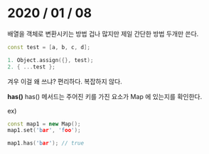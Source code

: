 # 2020 / 01 / 08

배열을 객체로 변환시키는 방법
겁나 많지만 제일 간단한 방법 두개만 쓴다.

```cpp
const test = [a, b, c, d];

1. Object.assign({}, test);
2. { ...test };
```

겨우 이걸 왜 쓰냐? 편리하다. 복잡하지 않다.


**has()**
has() 메서드는 주어진 키를 가진 요소가 Map 에 있는지를 확인한다.

ex)
```cpp
const map1 = new Map();
map1.set('bar', 'foo');

map1.has('bar'); // true
```
